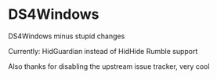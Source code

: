 # DS4Windows
DS4Windows minus stupid changes

Currently:
	HidGuardian instead of HidHide
	Rumble support

Also thanks for disabling the upstream issue tracker, very cool
